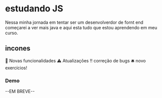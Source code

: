 # estudando JS
Nessa minha jornada em tentar ser um desenvolverdor de fornt end começarei a ver mais java e aqui esta tudo que estou aprendendo em meu curso.

## incones

:heartbeat: Novas funcionalidades
:warning: Atualizações
:bangbang: correção de bugs
:bellhop_bell: novo exercícios! 

### Demo

--EM BREVE--